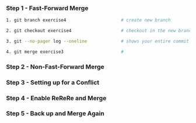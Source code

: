 ### Step 1 - Fast-Forward Merge

```bash
1. git branch exercise4                     # create new branch

2. git checkout exercise4                   # checkout in the new branch

3. git --no-pager log --oneline             # shows your entire commit history in a short, clean list without opening the pager view.

4. git merge exercise3                      #
```

### Step 2 - Non-Fast-Forward Merge

### Step 3 - Setting up for a Conflict

### Step 4 - Enable ReReRe and Merge

### Step 5 - Back up and Merge Again
